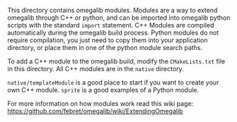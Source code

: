 This directory contains omegalib modules. Modules are a way to extend omegalib through C++ or python, and can be imported into omegalib python scripts with the standard `import` statement. C++ Modules are compiled automatically during the omegalib build process. Python modules do not require compilation, you just need to copy them into your application directory, or place them in one of the python module search paths.

To add a C++ module to the omegalib build, modify the `CMakeLists.txt` file in this directory. All C++ modules are in the `native` directory.

`native/templateModule` is a good place to start if you want to create your own C++ module. `sprite` is a good examples of a Python module.

For more information on how modules work read this wiki page: https://github.com/febret/omegalib/wiki/ExtendingOmegalib
